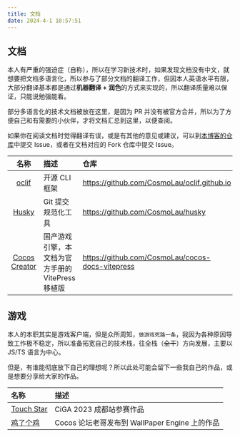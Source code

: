 ```yaml
---
title: 文档
date: 2024-4-1 10:57:51
---
```


## 文档

本人有严重的强迫症（自称），所以在学习新技术时，如果发现文档没有中文，就想要把文档多语言化，所以参与了部分文档的翻译工作，但因本人英语水平有限，大部分翻译基本都是通过**机器翻译 + 润色**的方式来实现的，所以翻译质量难以保证，只能说勉强能看。

部分多语言化的技术文档被放在这里，是因为 PR 并没有被官方合并，所以为了方便自己和有需要的小伙伴，才将文档汇总到这里，以便查阅。

如果你在阅读文档时觉得翻译有误，或是有其他的意见或建议，可以到[本博客的仓库](https://github.com/CosmoLau/CosmoLau.github.io/issues)中提交 Issue，或者在文档对应的 Fork 仓库中提交 Issue。

| 名称                                                 | 描述               |仓库|
| :---------------------------------------------------: | :----------------- |:-|
| <a href="./oclif/zh/" target="_bland">oclif</a> | 开源 CLI 框架      |https://github.com/CosmoLau/oclif.github.io|
| <a href="https://www.cosmolau.top/husky/zh/" target="_bland">Husky</a> | Git 提交规范化工具 |https://github.com/CosmoLau/husky|
| <a href="https://cocos.cosmolau.top" target="_bland">Cocos Creator</a>    | 国产游戏引擎，本文档为官方手册的 VitePress 移植版       |https://github.com/CosmoLau/cocos-docs-vitepress|

## 游戏

本人的本职其实是游戏客户端，但是众所周知，`做游戏死路一条`，我因为各种原因导致工作极不稳定，所以准备拓宽自己的技术栈，往全栈（~~全干~~）方向发展，主要以 JS/TS 语言为中心。

但是，有谁能彻底放下自己的理想呢？所以此处可能会留下一些我自己的作品，或是想要分享给大家的作品。

|名称|描述|
|:-|:-|
|<a href="../game/touch-star/" target="_bland">Touch Star</a>|CiGA 2023 成都站参赛作品|
|<a href="../game/jilegeji/" target="_bland">鸡了个鸡</a>|Cocos 论坛老哥发布到 WallPaper Engine 上的作品|
